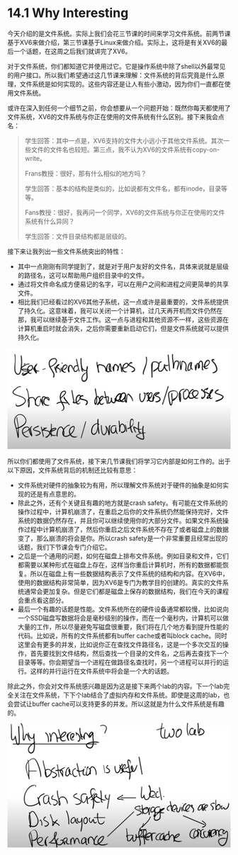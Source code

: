 # 14.1 Why Interesting

今天介绍的是文件系统。实际上我们会花三节课的时间来学习文件系统。前两节课基于XV6来做介绍，第三节课基于Linux来做介绍。实际上，这将是有关XV6的最后一个话题，在这周之后我们就讲完了XV6。

对于文件系统，你们都知道它并使用过它。它是操作系统中除了shell以外最常见的用户接口。所以我们希望通过这几节课来理解：文件系统的背后究竟是什么原理，文件系统是如何实现的。这些内容还是让人有些小激动，因为你们一直都在使用文件系统。

或许在深入到任何一个细节之前，你会想要从一个问题开始：既然你每天都使用了文件系统，XV6的文件系统与你正在使用的文件系统有什么区别。接下来我会点名：

> 学生回答：其中一点是，XV6支持的文件大小远小于其他文件系统。其次一些文件的文件名也较短。第三点，我不认为XV6的文件系统有copy-on-write。
>
> Frans教授：很好，那有什么相似的地方吗？
>
> 学生回答：基本的结构是类似的，比如说都有文件名，都有inode，目录等等。
>
> Fans教授：很好，我再问一个同学，XV6的文件系统与你正在使用的文件系统有什么异同？
>
> 学生回答：文件目录结构都是层级的。

接下来让我列出一些文件系统突出的特性：

* 其中一点刚刚有同学提到了，就是对于用户友好的文件名，具体来说就是层级的路径名，这可以帮助用户组织目录中的文件。
* 通过将文件命名成方便易记的名字，可以在用户之间和进程之间更简单的共享文件。
* 相比我们已经看过的XV6其他子系统，这一点或许是最重要的，文件系统提供了持久化。这意味着，我可以关闭一个计算机，过几天再开机而文件仍然在那，我可以继续基于文件工作。这一点与进程和其他资源不一样，这些资源在计算机重启时就会消失，之后你需要重新启动它们，但是文件系统就可以提供持久化。

![](<../gitbook/assets/image (436).png>)

所以你们都使用了文件系统，接下来几节课我们将学习它内部是如何工作的。出于以下原因，文件系统背后的机制还比较有意思：

* 文件系统对硬件的抽象较为有用，所以理解文件系统对于硬件的抽象是如何实现的还是有点意思的。
* 除此之外，还有个关键且有趣的地方就是crash safety。有可能在文件系统的操作过程中，计算机崩溃了，在重启之后你的文件系统仍然能保持完好，文件系统的数据仍然存在，并且你可以继续使用你的大部分文件。如果文件系统操作过程中计算机崩溃了，然后你重启之后文件系统不存在了或者磁盘上的数据变了，那么崩溃的将会是你。所以crash safety是一个非常重要且经常出现的话题，我们下节课会专门介绍它。
* 之后是一个通用的问题，如何在磁盘上排布文件系统。例如目录和文件，它们都需要以某种形式在磁盘上存在，这样当你重启计算机时，所有的数据都能恢复。所以在磁盘上有一些数据结构表示了文件系统的结构和内容。在XV6中，使用的数据结构非常简单，因为XV6是专门为教学目的创建的。真实的文件系统通常会更加复杂。但是它们都是磁盘上保存的数据结构，我们在今天的课程会重点看这部分。
* 最后一个有趣的话题是性能。文件系统所在的硬件设备通常都较慢，比如说向一个SSD磁盘写数据将会是毫秒级别的操作，而在一个毫秒内，计算机可以做大量的工作，所以尽量避免写磁盘很重要，我们将在几个地方看到提升性能的代码。比如说，所有的文件系统都有buffer cache或者叫block cache。同时这里会有更多的并发，比如说你正在查找文件路径名，这是一个多次交互的操作，首先要找到文件结构，然后查找一个目录的文件名，之后再去查找下一个目录等等。你会期望当一个进程在做路径名查找时，另一个进程可以并行的运行。这样的并行运行在文件系统中将会是一个大的话题。

除此之外，你会对文件系统感兴趣是因为这是接下来两个lab的内容。下一个lab完全关注在文件系统，下下个lab结合了虚拟内存和文件系统。即使是这周的lab，也会尝试让buffer cache可以支持更多的并发。所以这就是为什么文件系统是有趣的。

![](<../gitbook/assets/image (568).png>)
